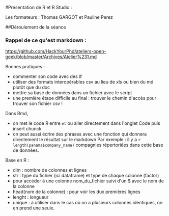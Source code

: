 #Presentation de R et R Studio : 

Les formateurs : Thomas GARGOT et Pauline Perez

##Déroulement de la séance 

### Rappel de ce qu'est markdown : 

https://github.com/HackYourPhd/ateliers-open-geek/blob/master/Archives/Atelier%231.md

Bonnes pratiques : 

- commenter son code avec des # 
- utiliser des formats interopérables csv au lieu de xls ou bien du md plutôt que du doc 
- mettre sa base de données dans un fichier avec le script 
- une première étape difficile au final : trouver le chemin d'accès pour trouver son fichier csv ! 

Dans Rmd, 

- on met le code R entre ``` et ``` ou aller directement dans l'onglet Code puis insert chunck
- on peut aussi écrire des phrases avec une fonction qui donnera directement le résultat sur le markdown 
Par exemple : il y a `r length(panama$company_name)` compagnies répertoriées dans cette base de données.


Base en R : 

- dim : nombre de colonnes et lignes
- str : type du fichier (ici dataframe) et type de chaque colonne (factor) 
- pour accéder à une colonne nom_du_fichier suivi d'un $ avec le nom de la colonne 
- head(nom de la colonne) : pour voir les dux premières lignes 
- lenght : longueur 
- unique : à utiliser dans le cas où on a plusieurs colonnes identiques, on en prend une seule. 






